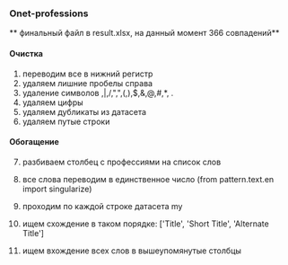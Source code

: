 ### Onet-professions

** финальный файл в result.xlsx, на данный момент 366 совпадений**

#### Очистка

1. переводим все в нижний регистр
2. удаляем лишние пробелы справа
3. удаление символов \,|,/,",",(,),$,&,@,#,*, .
4. удаляем цифры
5. удаляем дубликаты из датасета
6. удаляем путые строки

#### Обогащение

7. разбиваем столбец с профессиями на список слов
8. все слова переводим в единственное число (from pattern.text.en import singularize)


9. проходим по каждой строке датасета my
10. ищем схождение в таком порядке: ['Title', 'Short Title', 'Alternate Title']
11. ищем вхождение всех слов в вышеупомянутые столбцы
